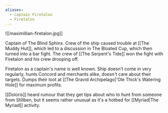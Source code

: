 ```yaml
---
aliases:
  - Captain Firetalon
  - Firetalon
---
```

![[maximillian-firetalon.jpg]]

Captain of The Blind Sphinx. Crew of the ship caused trouble at [[The Muddy Hut]], which led to a discussion in The Bloated Cup, which then turned into a bar fight. The crew of [[The Serpent's Tide]] won the fight with Firetalon and his crew drooping off.

Firetalon as a captain's name is well known. Ship doesn't come in very regularly, hunts Concord and merchants alike, doesn't care about their targets. Dumps their loot at [[The Gravid Archipelago|'Ole Thick's Watering Hole]] for maximum profits. 

[[Doloris]] heard rumour that they get tips about who to hunt from someone from Stillben, but it seems rather unusual as it's a hotbed for [[Myriad|The Myriad]] activity.